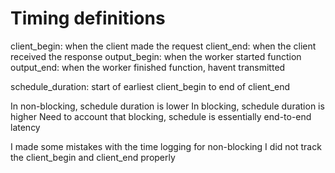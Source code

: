 # Timing definitions

client_begin: when the client made the request
client_end: when the client received the response
output_begin: when the worker started function
output_end: when the worker finished function, havent transmitted

schedule_duration: start of earliest client_begin to end of client_end

In non-blocking, schedule duration is lower
In blocking, schedule duration is higher
Need to account that blocking, schedule is essentially end-to-end latency

I made some mistakes with the time logging for non-blocking
I did not track the client_begin and client_end properly